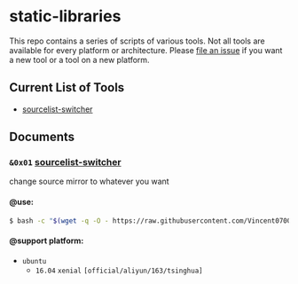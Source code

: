 # static-libraries

This repo contains a series of scripts of various tools. Not all tools are
available for every platform or architecture.  Please [file an issue][1]
if you want a new tool or a tool on a new platform.

## Current List of Tools

- [sourcelist-switcher](#doc-sourcelist-switcher)


## Documents

### `&0x01` <span id="doc-sourcelist-switcher"><u>sourcelist-switcher</u></span>

change source mirror to whatever you want


#### @use:

```bash
$ bash -c "$(wget -q -O - https://raw.githubusercontent.com/Vincent0700/static-libraries/master/source/sourcelist-switcher/sourcelist-switcher.sh)"
```

#### @support platform:

- `ubuntu` 
  - `16.04` `xenial` `[official/aliyun/163/tsinghua]`


[1]: https://github.com/Vincent0700/static-libraries/issues/new
